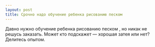 ```yaml
---
layout: post 
title: Срочно надо обучение ребенка рисованию песком   
--- 
```

Давно нужно обучение ребенка рисованию песком  , но никак не решусь заказать. Может кто подскажет — хорошая затея или нет? Делитесь опытом.